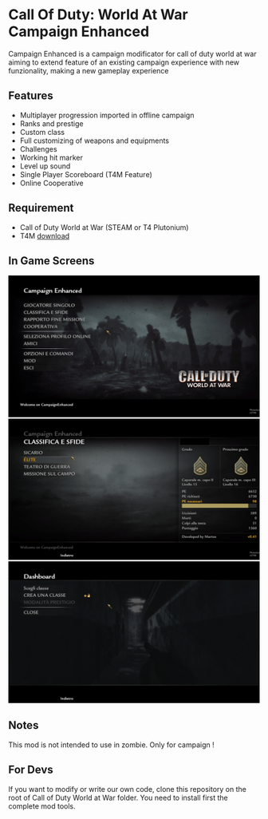 # Call Of Duty: World At War Campaign Enhanced

Campaign Enhanced is a campaign modificator for call of duty world at war aiming to extend feature of an existing campaign experience with new funzionality, making a new gameplay experience

## Features

- Multiplayer progression imported in offline campaign
- Ranks and prestige
- Custom class
- Full customizing of weapons and equipments
- Challenges
- Working hit marker
- Level up sound
- Single Player Scoreboard (T4M Feature)
- Online Cooperative

## Requirement

- Call of Duty World at War (STEAM or T4 Plutonium)
- T4M [download](https://github.com/iAmThatMichael/T4M)

## In Game Screens

![Alt text](/screens/0001.png?raw=true "Main Menu")
![Alt text](/screens/0002.png?raw=true "Barracks Menu")
![Alt text](/screens/0003.png?raw=true "Custom Class Menu")

## Notes

This mod is not intended to use in zombie. Only for campaign !

## For Devs

If you want to modify or write our own code, clone this repository on the root of Call of Duty World at War folder. You need to install first the complete mod tools.